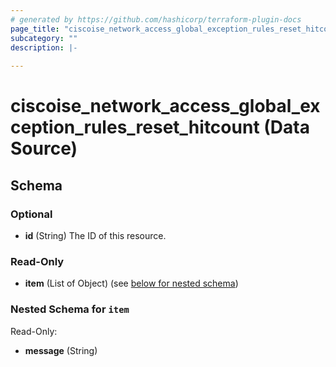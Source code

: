 ```yaml
---
# generated by https://github.com/hashicorp/terraform-plugin-docs
page_title: "ciscoise_network_access_global_exception_rules_reset_hitcount Data Source - terraform-provider-ciscoise"
subcategory: ""
description: |-
  
---
```


# ciscoise_network_access_global_exception_rules_reset_hitcount (Data Source)





<!-- schema generated by tfplugindocs -->
## Schema

### Optional

- **id** (String) The ID of this resource.

### Read-Only

- **item** (List of Object) (see [below for nested schema](#nestedatt--item))

<a id="nestedatt--item"></a>
### Nested Schema for `item`

Read-Only:

- **message** (String)


